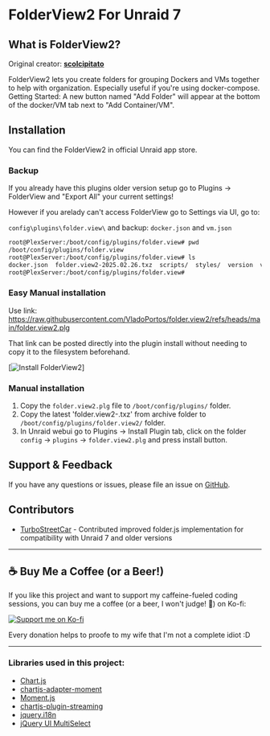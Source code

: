 # FolderView2 For Unraid 7

## What is FolderView2?

Original creator: [**scolcipitato**](https://github.com/scolcipitato/folder.view)

FolderView2 lets you create folders for grouping Dockers and VMs together to help with organization. Especially useful if you're using docker-compose.
Getting Started: A new button named "Add Folder" will appear at the bottom of the docker/VM tab next to "Add Container/VM".

## Installation

You can find the FolderView2 in official Unraid app store.

### Backup
If you already have this plugins older version setup go to Plugins -> FolderView and "Export All" your current settings!

However if you arelady can't access FolderView go to Settings via UI, go to:

`config\plugins\folder.view\` and backup: `docker.json` and `vm.json` 

```bash
root@PlexServer:/boot/config/plugins/folder.view# pwd
/boot/config/plugins/folder.view
root@PlexServer:/boot/config/plugins/folder.view# ls
docker.json  folder.view2-2025.02.26.txz  scripts/  styles/  version  vm.json
root@PlexServer:/boot/config/plugins/folder.view# 
```

### Easy Manual installation

Use link: https://raw.githubusercontent.com/VladoPortos/folder.view2/refs/heads/main/folder.view2.plg

That link can be posted directly into the plugin install without needing to copy it to the filesystem beforehand.

[![Install FolderView2](img/plugin_install.png)]


### Manual installation
1. Copy the `folder.view2.plg` file to `/boot/config/plugins/` folder.
2. Copy the latest 'folder.view2-<date>.txz' from archive folder to `/boot/config/plugins/folder.view2/` folder.
3. In Unraid webui go to Plugins -> Install Plugin tab, click on the folder `config` -> `plugins` -> `folder.view2.plg` and press install button.

## Support & Feedback
If you have any questions or issues, please file an issue on [GitHub](https://github.com/VladoPortos/folder.view2/issues).

## Contributors
- [TurboStreetCar](https://github.com/TurboStreetCar) - Contributed improved folder.js implementation for compatibility with Unraid 7 and older versions

---

## ☕ Buy Me a Coffee (or a Beer!)

If you like this project and want to support my caffeine-fueled coding sessions, you can buy me a coffee (or a beer, I won't judge! 🍻) on Ko-fi:

[![Support me on Ko-fi](img/support_me_on_kofi_badge_red.png)](https://ko-fi.com/vladoportos)

Every donation helps to proofe to my wife that I'm not a complete idiot :D

---

### Libraries used in this project:
- [Chart.js](https://www.chartjs.org/)
- [chartjs-adapter-moment](https://github.com/chartjs/chartjs-adapter-moment)
- [Moment.js](https://momentjs.com/)
- [chartjs-plugin-streaming](https://github.com/nagix/chartjs-plugin-streaming)
- [jquery.i18n](https://github.com/wikimedia/jquery.i18n)
- [jQuery UI MultiSelect](https://github.com/ehynds/jquery-ui-multiselect-widget)
